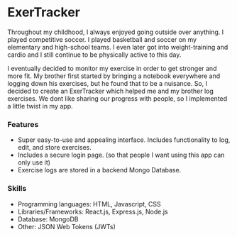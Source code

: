 # ExerTracker

Throughout my childhood, I always enjoyed going outside over anything. I played competitive soccer. I played basketball and soccer on my elementary and high-school teams. I even later got into weight-training and cardio and I still continue to be physically active to this day.

I eventually decided to monitor my exercise in order to get stronger and more fit. My brother first started by bringing a notebook everywhere and logging down his exercises, but he found that to be a nuisance. So, I decided to create an ExerTracker which helped me and my brother log exercises. We dont like sharing our progress with people, so I implemented a little twist in my app.

### Features

- Super easy-to-use and appealing interface. Includes functionality to log, edit, and store exercises.
- Includes a secure login page. (so that people I want using this app can only use it)
- Exercise logs are stored in a backend Mongo Database.

### Skills

- Programming languages: HTML, Javascript, CSS
- Libraries/Frameworks: React.js, Express.js, Node.js
- Database: MongoDB
- Other: JSON Web Tokens (JWTs)
